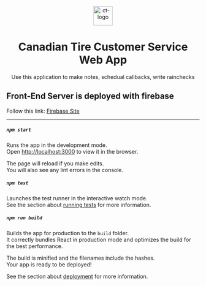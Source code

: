 <div align="center">
  <img src="https://canadiantire.scene7.com/is/image/CanadianTire/CT2016_IconLogo_SmlKey?scl=1&fmt=png-alpha" alt="ct-logo" width="50px" height="50px">
  <h1>Canadian Tire Customer Service Web App</h1>
  <p>Use this application to make notes, schedual callbacks, write rainchecks</p>
</div>

## Front-End Server is deployed with firebase
Follow this link: <a target="_blank" href="https://ct-cust-care.web.app">Firebase Site</a>

<hr class="rounded">

##### `npm start`

Runs the app in the development mode.<br />
Open [http://localhost:3000](http://localhost:3000) to view it in the browser.

The page will reload if you make edits.<br />
You will also see any lint errors in the console.

##### `npm test`

Launches the test runner in the interactive watch mode.<br />
See the section about [running tests](https://facebook.github.io/create-react-app/docs/running-tests) for more information.

##### `npm run build`

Builds the app for production to the `build` folder.<br />
It correctly bundles React in production mode and optimizes the build for the best performance.

The build is minified and the filenames include the hashes.<br />
Your app is ready to be deployed!

See the section about [deployment](https://facebook.github.io/create-react-app/docs/deployment) for more information.